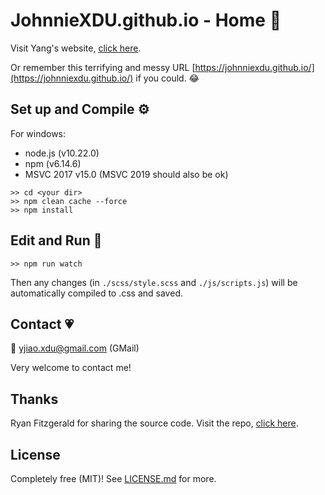 # JohnnieXDU.github.io - Home :house_with_garden:



Visit Yang's website, [click here](https://johnniexdu.github.io/). 



Or remember this terrifying and messy URL [https://johnniexdu.github.io/](https://johnniexdu.github.io/) if you could. :joy:



## Set up and Compile :gear:

For windows:

- node.js (v10.22.0)
- npm (v6.14.6)
- MSVC 2017 v15.0 (MSVC 2019 should also be ok)



```shell
>> cd <your dir>
>> npm clean cache --force
>> npm install
```



## Edit and Run :scroll:

```shell
>> npm run watch
```



Then any changes (in `./scss/style.scss` and `./js/scripts.js`) will be automatically compiled to .css and saved.



## Contact :heartpulse:

:email: yjiao.xdu@gmail.com (GMail)

Very welcome to contact me!



## Thanks 

Ryan Fitzgerald for sharing the source code. Visit the repo, [click here](https://github.com/RyanFitzgerald/devportfolio).



## License

Completely free (MIT)! See [LICENSE.md](LICENSE.md) for more.
